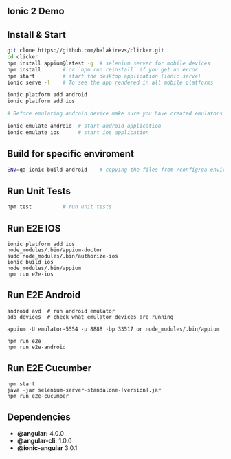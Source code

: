 ## Ionic 2 Demo

## Install & Start

```bash
git clone https://github.com/balakirevs/clicker.git
cd clicker
npm install appium@latest -g  # selenium server for mobile devices
npm install       # or `npm run reinstall` if you get an error
npm start         # start the desktop application (ionic serve)
ionic serve -l    # To see the app rendered in all mobile platforms

ionic platform add android
ionic platform add ios

# Before emulating android device make sure you have created emulators based on platform 4.4.2 and API level 19.

ionic emulate android  # start android application
ionic emulate ios      # start ios application
```

## Build for specific enviroment
```bash
ENV=qa ionic build android    # copying the files from /config/qa enviroment
```

## Run Unit Tests
```bash
npm test          # run unit tests
```

## Run E2E IOS
```
ionic platform add ios
node_modules/.bin/appium-doctor
sudo node_modules/.bin/authorize-ios
ionic build ios
node_modules/.bin/appium
npm run e2e-ios
```

## Run E2E Android
```
android avd  # run android emulator
adb devices  # check what emulator devices are running

appium -U emulator-5554 -p 8888 -bp 33517 or node_modules/.bin/appium

npm run e2e
npm run e2e-android
```

## Run E2E Cucumber
```
npm start
java -jar selenium-server-standalone-[version].jar
npm run e2e-cucumber
```

## Dependencies

* **@angular:** 4.0.0
* **@angular-cli**: 1.0.0
* **@ionic-angular** 3.0.1
